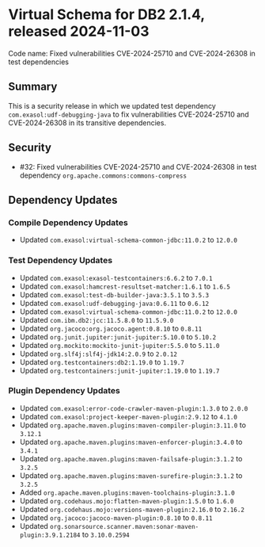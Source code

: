 # Virtual Schema for DB2 2.1.4, released 2024-11-03

Code name: Fixed vulnerabilities CVE-2024-25710 and CVE-2024-26308 in test dependencies

## Summary

This is a security release in which we updated test dependency `com.exasol:udf-debugging-java` to fix vulnerabilities CVE-2024-25710 and CVE-2024-26308 in its transitive dependencies.

## Security

* #32: Fixed vulnerabilities CVE-2024-25710 and CVE-2024-26308 in test dependency `org.apache.commons:commons-compress`

## Dependency Updates

### Compile Dependency Updates

* Updated `com.exasol:virtual-schema-common-jdbc:11.0.2` to `12.0.0`

### Test Dependency Updates

* Updated `com.exasol:exasol-testcontainers:6.6.2` to `7.0.1`
* Updated `com.exasol:hamcrest-resultset-matcher:1.6.1` to `1.6.5`
* Updated `com.exasol:test-db-builder-java:3.5.1` to `3.5.3`
* Updated `com.exasol:udf-debugging-java:0.6.11` to `0.6.12`
* Updated `com.exasol:virtual-schema-common-jdbc:11.0.2` to `12.0.0`
* Updated `com.ibm.db2:jcc:11.5.8.0` to `11.5.9.0`
* Updated `org.jacoco:org.jacoco.agent:0.8.10` to `0.8.11`
* Updated `org.junit.jupiter:junit-jupiter:5.10.0` to `5.10.2`
* Updated `org.mockito:mockito-junit-jupiter:5.5.0` to `5.11.0`
* Updated `org.slf4j:slf4j-jdk14:2.0.9` to `2.0.12`
* Updated `org.testcontainers:db2:1.19.0` to `1.19.7`
* Updated `org.testcontainers:junit-jupiter:1.19.0` to `1.19.7`

### Plugin Dependency Updates

* Updated `com.exasol:error-code-crawler-maven-plugin:1.3.0` to `2.0.0`
* Updated `com.exasol:project-keeper-maven-plugin:2.9.12` to `4.1.0`
* Updated `org.apache.maven.plugins:maven-compiler-plugin:3.11.0` to `3.12.1`
* Updated `org.apache.maven.plugins:maven-enforcer-plugin:3.4.0` to `3.4.1`
* Updated `org.apache.maven.plugins:maven-failsafe-plugin:3.1.2` to `3.2.5`
* Updated `org.apache.maven.plugins:maven-surefire-plugin:3.1.2` to `3.2.5`
* Added `org.apache.maven.plugins:maven-toolchains-plugin:3.1.0`
* Updated `org.codehaus.mojo:flatten-maven-plugin:1.5.0` to `1.6.0`
* Updated `org.codehaus.mojo:versions-maven-plugin:2.16.0` to `2.16.2`
* Updated `org.jacoco:jacoco-maven-plugin:0.8.10` to `0.8.11`
* Updated `org.sonarsource.scanner.maven:sonar-maven-plugin:3.9.1.2184` to `3.10.0.2594`
